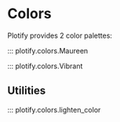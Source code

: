 
# Colors

Plotify provides 2 color palettes:

::: plotify.colors.Maureen

::: plotify.colors.Vibrant

## Utilities

::: plotify.colors.lighten_color

